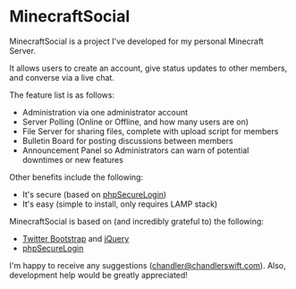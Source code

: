 MinecraftSocial
===============

MinecraftSocial is a project I've developed for my personal Minecraft Server.

It allows users to create an account, give status updates to other members, and converse via a live chat.

The feature list is as follows:

* Administration via one administrator account
* Server Polling (Online or Offline, and how many users are on)
* File Server for sharing files, complete with upload script for members
* Bulletin Board for posting discussions between members
* Announcement Panel so Administrators can warn of potential downtimes or new features

Other benefits include the following:

* It's secure (based on [phpSecureLogin](http://github.com/peredurabefrog/phpSecureLogin))
* It's easy (simple to install, only requires LAMP stack)

MinecraftSocial is based on (and incredibly grateful to) the following:

* [Twitter Bootstrap](http://getbootstrap.com) and [jQuery](jquery.com)
* [phpSecureLogin](http://github.com/peredurabefrog/phpSecureLogin)

I'm happy to receive any suggestions (chandler@chandlerswift.com). Also, development help would be greatly appreciated!
